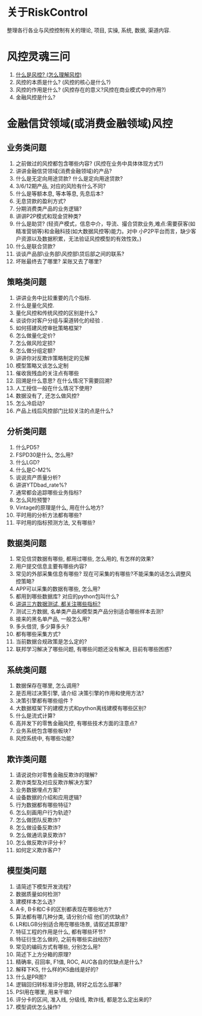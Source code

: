 # 关于RiskControl

整理各行各业与风控控制有关的理论, 项目, 实操, 系统, 数据, 渠道内容. 

# 风控灵魂三问

1. [什么是风控? (怎么理解风控)](1_abount_riskcontrol.md)
2. 风控的本质是什么? (风控的核心是什么?)
3. 风控的作用是什么? (风控存在的意义?风控在商业模式中的作用?)
4. 金融风控是什么? 

# 金融信贷领域(或消费金融领域)风控

## 业务类问题

1. 之前做过的风控都包含哪些内容? (风控在业务中具体体现方式?)
2. 讲讲金融信贷领域(消费金融领域)的产品?
3. 什么是无定向用途贷款? 什么是定向用途贷款? 
4. 3/6/12期产品, 对应的风险有什么不同? 
5. 什么是等额本息, 等本等息, 先息后本? 
6. 无息贷款的盈利方式? 
7. 分期消费类产品的业务逻辑?
8. 讲讲P2P模式和现金贷种类?
9. 什么是助贷? (轻资产模式，信息中介，导流、撮合贷款业务,难点:需要获客(如精准营销等)和金融科技(如大数据风控等)能力。对中 小P2P平台而言，缺少客户资源以及数据积累，无法验证风控模型的有效性效。)
10. 什么是联合贷款? 
11. 谈谈产品部\业务部\风控部\贷后部之间的联系?
12. 坏账最终去了哪里? 呆账又去了哪里? 

## 策略类问题

1. 讲讲业务中比较重要的几个指标.
2. 什么是量化风控.
3. 量化风控和传统风控的区别是什么?
4. 谈谈你对客户分组与渠道转化的经验 . 
5. 如何搭建风控审批策略框架?
6. 怎么做量化定价?
7. 怎么做风险定损?
8. 怎么做分组定额?
9. 讲讲你对反欺诈策略制定的见解
10. 模型策略又该怎么定制
11. 催收我残血的关注点有哪些
12. 回溯是什么意思? 在什么情况下需要回溯?
13. 人工授信一般在什么情况下使用?
14. 数据没有了, 还怎么做风控?
15. 怎么冷启动? 
16. 产品上线后风控部门比较关注的点是什么? 

## 分析类问题

1. 什么PD5?
2. FSPD30是什么, 怎么用?
3. 什么LGD?
4. 什么是C-M2%
5. 说说资产质量分析?
6. 讲讲YTDbad_rate%?
7. 通常都会追踪哪些业务指标?
8. 怎么风险预警?
9. Vintage的原理是什么, 用在什么地方?
10. 平时用的分析方法都有哪些?
11. 平时用的指标预测方法, 又有哪些?

## 数据类问题

1. 常见信贷数据有哪些, 都用过哪些, 怎么用的, 有怎样的效果?
2. 用户提交信息主要有哪些内容?
3. 常见的外部采集信息有哪些? 现在可采集的有哪些?不能采集的话怎么调整风控策略?
4. APP可以采集的数据有哪些, 怎么用?
5. 都用到哪些数据库? 对应的python包叫什么?
6. [讲讲三方数据测试, 都关注哪些指标?](数据三方测试.md)
7. 测试三方数据, 名单类产品和模型类产品分别适合哪些样本去测?
8. 接来的黑名单产品, 一般怎么用?
9. 多头借贷, 多少算多头?
10. 都有哪些采集方式?
11. 当前数据合规政策是怎么定的?
12. 联邦学习解决了哪些问题, 有哪些问题还没有解决, 目前有哪些困惑?


## 系统类问题

1. 数据保存在哪里, 怎么调用?
2. 是否用过决策引擎, 请介绍 决策引擎的作用和使用方法?
3. 决策引擎都有哪些组件 ?
4. 大数据框架下的建模方式和python离线建模有哪些区别?
5. 什么是流式计算?
6. 高并发下的零售金融风控, 有哪些技术方面的注意点?
7. 业务系统包含哪些板块?
8. 风控系统中, 有哪些功能?

## 欺诈类问题

1. 请说说你对零售金融反欺诈的理解?
2. 欺诈类型及对应反欺诈解决方案?
3. 业务数据埋点方案?
4. 设备数据的介绍和应用逻辑?
5. 行为数据都有哪些特征?
6. 怎么刻画用户行为轨迹?
7. 怎么做团队反欺诈?
8. 怎么做设备反欺诈?
9. 怎么做通讯录反欺诈?
10. 怎么做反欺诈评分卡?
11. 如何定义欺诈客户?

## 模型类问题

1. 请简述下模型开发流程?
2. 数据质量如何检测?
3. 建模样本怎么选?
4. A卡, B卡和C卡的区别都表现在哪些地方?
5. 算法都有哪几种分类, 请分别介绍 他们的优缺点?
6. LR和LGB分别适合用在哪些场景, 请叙述其原理?
7. 特征工程的作用是什么, 都有哪些环节?
8. 特征衍生怎么做的, 之前有哪些实战经历?
9. 常见的编码方式有哪些, 分别怎么用?
10. 简述下上方分箱的原理?
11. 精确率, 召回率, F1值, ROC, AUC各自的优缺点是什么?
12. 解释下KS, 什么样的KS曲线是好的?
13. 什么是PR图?
14. 逻辑回归转标准评分思路, 转好之后怎么部署?
15. PSI用在哪里, 用来干嘛?
16. 评分卡的区间, 准入线, 分级线, 欺诈线, 都是怎么定出来的?
17. 模型调优怎么操作?



